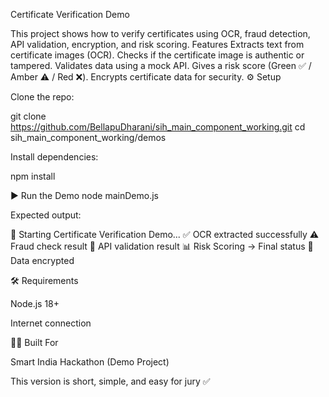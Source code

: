 Certificate Verification Demo

This project shows how to verify certificates using OCR, fraud detection, API validation, encryption, and risk scoring.
 Features
Extracts text from certificate images (OCR).
Checks if the certificate image is authentic or tampered.
Validates data using a mock API.
Gives a risk score (Green ✅ / Amber ⚠️ / Red ❌).
Encrypts certificate data for security.
⚙️ Setup

Clone the repo:

git clone https://github.com/BellapuDharani/sih_main_component_working.git
cd sih_main_component_working/demos


Install dependencies:

npm install

▶️ Run the Demo
node mainDemo.js


Expected output:

🚀 Starting Certificate Verification Demo...
✅ OCR extracted successfully
⚠️ Fraud check result
📡 API validation result
📊 Risk Scoring → Final status
🔐 Data encrypted

🛠 Requirements

Node.js 18+

Internet connection

👩‍💻 Built For

Smart India Hackathon (Demo Project)

This version is short, simple, and easy for jury ✅
